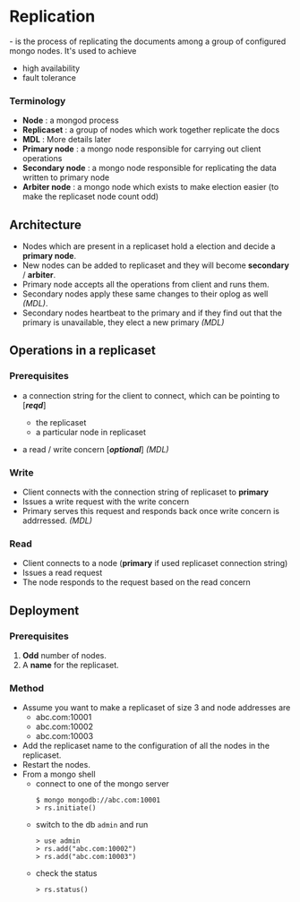 # Replication

\- is the process of replicating the documents among a group of configured mongo nodes. It's used to achieve
- high availability
- fault tolerance


### Terminology

- __Node__ : a mongod process
- __Replicaset__ : a group of nodes which work together replicate the docs
- __MDL__ : More details later
- __Primary node__ : a mongo node responsible for carrying out client operations
- __Secondary node__ : a mongo node responsible for replicating the data written to primary node
- __Arbiter node__ : a mongo node which exists to make election easier (to make the replicaset node count odd)

## Architecture
- Nodes which are present in a replicaset hold a election and decide a __primary node__.
- New nodes can be added to replicaset and they will become __secondary__ / __arbiter__.
- Primary node accepts all the operations from client and runs them.
- Secondary nodes apply these same changes to their oplog as well _(MDL)_.
- Secondary nodes heartbeat to the primary and if they find out that the primary is unavailable, they elect a new primary _(MDL)_

## Operations in a replicaset
### Prerequisites
- a connection string for the client to connect, which can be pointing to [___reqd___]
    - the replicaset
    - a particular node in replicaset

- a read / write concern [___optional___] _(MDL)_

### Write
- Client connects with the connection string of replicaset to __primary__
- Issues a write request with the write concern
- Primary serves this request and responds back once write concern is addrressed. _(MDL)_

### Read
- Client connects to a node (__primary__ if used replicaset connection string)
- Issues a read request
- The node responds to the request based on the read concern

## Deployment

### Prerequisites
1. __Odd__ number of nodes.
2. A __name__ for the replicaset.

### Method
- Assume you want to make a replicaset of size 3 and node addresses are 
    - abc.com:10001
    - abc.com:10002
    - abc.com:10003
- Add the replicaset name to the configuration of all the nodes in the replicaset.
- Restart the nodes.
- From a mongo shell 
    - connect to one of the mongo server
        ```
        $ mongo mongodb://abc.com:10001
        > rs.initiate()
        ```
    - switch to the db `admin` and run
        ```
        > use admin
        > rs.add("abc.com:10002")
        > rs.add("abc.com:10003")
        ```
    - check the status
        ```
        > rs.status()
        ```
